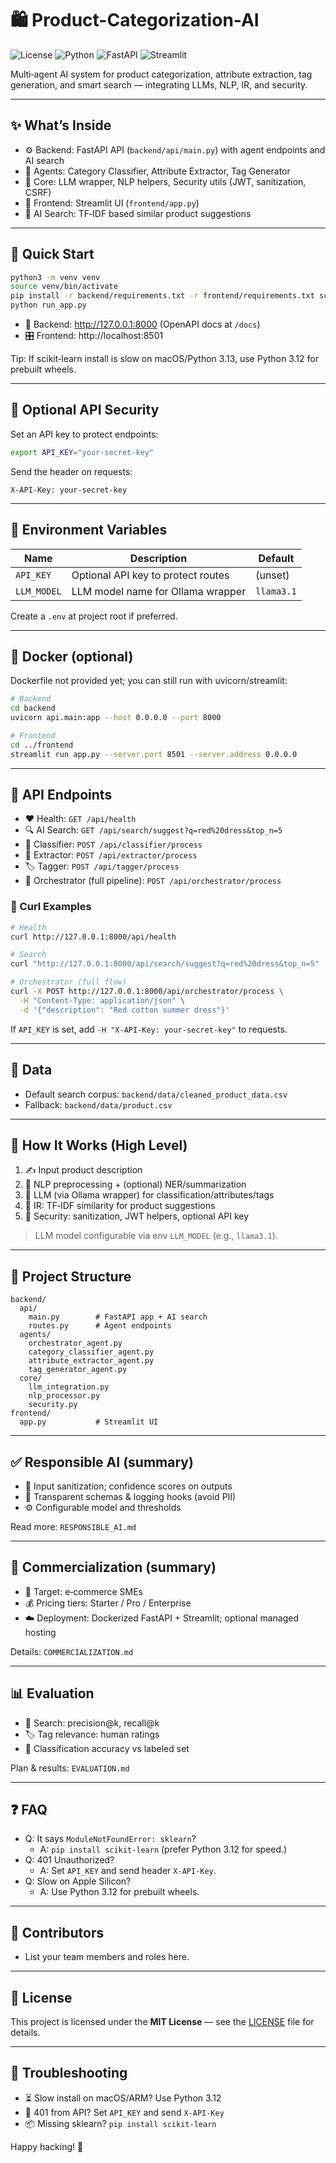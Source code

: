 # 🛍️ Product-Categorization-AI

<p align="left">
  <img alt="License" src="https://img.shields.io/badge/license-MIT-green" />
  <img alt="Python" src="https://img.shields.io/badge/python-3.12%2B-blue" />
  <img alt="FastAPI" src="https://img.shields.io/badge/FastAPI-🔥-teal" />
  <img alt="Streamlit" src="https://img.shields.io/badge/Streamlit-UI-red" />
</p>

Multi‑agent AI system for product categorization, attribute extraction, tag generation, and smart search — integrating LLMs, NLP, IR, and security.

---

## ✨ What’s Inside
- ⚙️ Backend: FastAPI API (`backend/api/main.py`) with agent endpoints and AI search
- 🧠 Agents: Category Classifier, Attribute Extractor, Tag Generator
- 🧩 Core: LLM wrapper, NLP helpers, Security utils (JWT, sanitization, CSRF)
- 🎨 Frontend: Streamlit UI (`frontend/app.py`)
- 🔎 AI Search: TF‑IDF based similar product suggestions

---

## 🚀 Quick Start
```bash
python3 -m venv venv
source venv/bin/activate
pip install -r backend/requirements.txt -r frontend/requirements.txt scikit-learn
python run_app.py
```
- 🧪 Backend: http://127.0.0.1:8000 (OpenAPI docs at `/docs`)
- 🎛️ Frontend: http://localhost:8501

Tip: If scikit‑learn install is slow on macOS/Python 3.13, use Python 3.12 for prebuilt wheels.

---

## 🔐 Optional API Security
Set an API key to protect endpoints:
```bash
export API_KEY="your-secret-key"
```
Send the header on requests:
```
X-API-Key: your-secret-key
```

---

## 🧾 Environment Variables
| Name       | Description                          | Default     |
|------------|--------------------------------------|-------------|
| `API_KEY`  | Optional API key to protect routes   | (unset)     |
| `LLM_MODEL`| LLM model name for Ollama wrapper    | `llama3.1`  |

Create a `.env` at project root if preferred.

---

## 🐳 Docker (optional)
Dockerfile not provided yet; you can still run with uvicorn/streamlit:
```bash
# Backend
cd backend
uvicorn api.main:app --host 0.0.0.0 --port 8000

# Frontend
cd ../frontend
streamlit run app.py --server.port 8501 --server.address 0.0.0.0
```

---

## 📡 API Endpoints
- ❤️ Health: `GET /api/health`
- 🔍 AI Search: `GET /api/search/suggest?q=red%20dress&top_n=5`
- 🧭 Classifier: `POST /api/classifier/process`
- 🧪 Extractor: `POST /api/extractor/process`
- 🏷️ Tagger: `POST /api/tagger/process`
- 🤖 Orchestrator (full pipeline): `POST /api/orchestrator/process`

### 🔧 Curl Examples
```bash
# Health
curl http://127.0.0.1:8000/api/health

# Search
curl "http://127.0.0.1:8000/api/search/suggest?q=red%20dress&top_n=5"

# Orchestrator (full flow)
curl -X POST http://127.0.0.1:8000/api/orchestrator/process \
  -H "Content-Type: application/json" \
  -d '{"description": "Red cotton summer dress"}'
```
If `API_KEY` is set, add `-H "X-API-Key: your-secret-key"` to requests.

---

## 📂 Data
- Default search corpus: `backend/data/cleaned_product_data.csv`
- Fallback: `backend/data/product.csv`

---

## 🧠 How It Works (High Level)
1. ✍️ Input product description
2. 🧪 NLP preprocessing + (optional) NER/summarization
3. 🧠 LLM (via Ollama wrapper) for classification/attributes/tags
4. 🔎 IR: TF‑IDF similarity for product suggestions
5. 🔐 Security: sanitization, JWT helpers, optional API key

> LLM model configurable via env `LLM_MODEL` (e.g., `llama3.1`).

---

## 🧭 Project Structure
```
backend/
  api/
    main.py        # FastAPI app + AI search
    routes.py      # Agent endpoints
  agents/
    orchestrator_agent.py
    category_classifier_agent.py
    attribute_extractor_agent.py
    tag_generator_agent.py
  core/
    llm_integration.py
    nlp_processor.py
    security.py
frontend/
  app.py           # Streamlit UI
```

---

## ✅ Responsible AI (summary)
- 🧹 Input sanitization; confidence scores on outputs
- 🧾 Transparent schemas & logging hooks (avoid PII)
- ⚙️ Configurable model and thresholds

Read more: `RESPONSIBLE_AI.md`

---

## 💼 Commercialization (summary)
- 🎯 Target: e‑commerce SMEs
- 💰 Pricing tiers: Starter / Pro / Enterprise
- ☁️ Deployment: Dockerized FastAPI + Streamlit; optional managed hosting

Details: `COMMERCIALIZATION.md`

---

## 📊 Evaluation
- 🔎 Search: precision@k, recall@k
- 🏷️ Tag relevance: human ratings
- 🧭 Classification accuracy vs labeled set

Plan & results: `EVALUATION.md`

---

## ❓ FAQ
- Q: It says `ModuleNotFoundError: sklearn`?
  - A: `pip install scikit-learn` (prefer Python 3.12 for speed.)
- Q: 401 Unauthorized?
  - A: Set `API_KEY` and send header `X-API-Key`.
- Q: Slow on Apple Silicon?
  - A: Use Python 3.12 for prebuilt wheels.

---

## 👥 Contributors
- List your team members and roles here.

---

## 📜 License
This project is licensed under the **MIT License** — see the [LICENSE](LICENSE) file for details.

---

## 🧰 Troubleshooting
- ⏳ Slow install on macOS/ARM? Use Python 3.12
- 🔑 401 from API? Set `API_KEY` and send `X-API-Key`
- 📦 Missing sklearn? `pip install scikit-learn`

Happy hacking! 🚀


